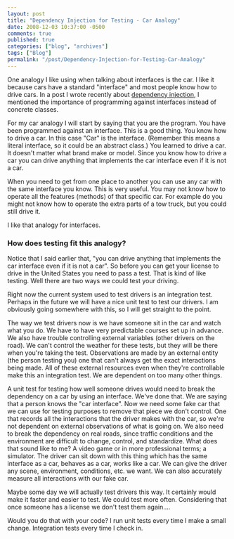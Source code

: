 ```yaml
---
layout: post
title: "Dependency Injection for Testing - Car Analogy"
date: 2008-12-03 10:37:00 -0500
comments: true
published: true
categories: ["blog", "archives"]
tags: ["Blog"]
permalink: "/post/Dependency-Injection-for-Testing-Car-Analogy"
---
```

<!-- more -->

<p>One analogy I like using when talking about interfaces is the car. I like it because cars have a standard "interface" and most people know how to drive cars. In a post I wrote recently about <a href="http://brendan.enrick.com/blog/simple-dependency-injection/" target="_blank">dependency injection</a>, I mentioned the importance of programming against interfaces instead of concrete classes.</p>
<p>For my car analogy I will start by saying that you are the program. You have been programmed against an interface. This is a good thing. You know how to drive a car. In this case "Car" is the interface. (Remember this means a literal interface, so it could be an abstract class.) You learned to drive a car. It doesn't matter what brand make or model. Since you know how to drive a car you can drive anything that implements the car interface even if it is not a car.</p>
<p>When you need to get from one place to another you can use any car with the same interface you know. This is very useful. You may not know how to operate all the features (methods) of that specific car. For example do you might not know how to operate the extra parts of a tow truck, but you could still drive it.</p>
<p>I like that analogy for interfaces.</p>
<h3>How does testing fit this analogy?</h3>
<p>Notice that I said earlier that, "you can drive anything that implements the car interface even if it is not a car". So before you can get your license to drive in the United States you need to pass a test. That is kind of like testing. Well there are two ways we could test your driving.</p>
<p>Right now the current system used to test drivers is an integration test. Perhaps in the future we will have a nice unit test to test our drivers. I am obviously going somewhere with this, so I will get straight to the point.</p>
<p>The way we test drivers now is we have someone sit in the car and watch what you do. We have to have very predictable courses set up in advance. We also have trouble controlling external variables (other drivers on the road). We can't control the weather for these tests, but they will be there when you're taking the test. Observations are made by an external entity (the person testing you) one that can't always get the exact interactions being made. All of these external resources even when they're controllable make this an integration test. We are dependent on too many other things.</p>
<p>A unit test for testing how well someone drives would need to break the dependency on a car by using an interface. We've done that. We are saying that a person knows the "car interface". Now we need some fake car that we can use for testing purposes to remove that piece we don't control. One that records all the interactions that the driver makes with the car, so we're not dependent on external observations of what is going on. We also need to break the dependency on real roads, since traffic conditions and the environment are difficult to change, control, and standardize. What does that sound like to me? A video game or in more professional terms; a simulator. The driver can sit down with this thing which has the same interface as a car, behaves as a car, works like a car. We can give the driver any scene, environment, conditions, etc. we want. We can also accurately measure all interactions with our fake car.</p>
<p>Maybe some day we will actually test drivers this way. It certainly would make it faster and easier to test. We could test more often. Considering that once someone has a license we don't test them again....</p>
<p>Would you do that with your code? I run unit tests every time I make a small change. Integration tests every time I check in.</p>
